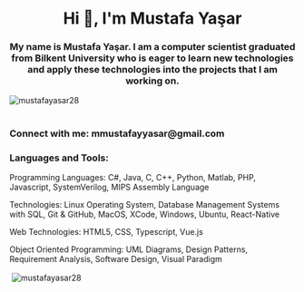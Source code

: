 <h1 align="center">Hi 👋, I'm Mustafa Yaşar</h1>
<h3 align="center">My name is Mustafa Yaşar. I am a computer scientist graduated from Bilkent University who is eager to learn new technologies and apply these technologies into the projects that I am working on.</h3>

<p align="left"> <img src="https://komarev.com/ghpvc/?username=mustafayasar28&label=Profile%20views&color=0e75b6&style=flat" alt="mustafayasar28" /> </p>


#


<h3 align="left">Connect with me: mmustafayyasar@gmail.com</h3>

<h3 align="left">Languages and Tools:</h3>
<p>
Programming Languages: C#, Java, C, C++, Python, Matlab, PHP, Javascript,  SystemVerilog, MIPS Assembly Language
</p>
<p>
Technologies: Linux Operating System, Database Management Systems with SQL, Git & GitHub, MacOS, XCode, Windows, Ubuntu, React-Native
</p>
<p>
Web Technologies: HTML5, CSS, Typescript, Vue.js
</p>
<p>
Object Oriented Programming: UML Diagrams, Design Patterns, Requirement Analysis, Software Design, Visual Paradigm
</p>


<p>&nbsp;<img align="center" src="https://github-readme-stats.vercel.app/api?username=mustafayasar28&show_icons=true&locale=en" alt="mustafayasar28" /></p>
